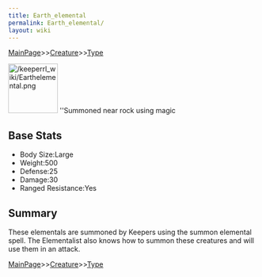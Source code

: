 ```yaml
---
title: Earth_elemental
permalink: Earth_elemental/
layout: wiki
---
```


[MainPage](/keeperrl_wiki/ "wikilink")>>[Creature](/keeperrl_wiki/Creature_Guide "wikilink")>>[Type](/keeperrl_wiki/Type "wikilink")

<img src="/keeperrl_wiki/Earthelemental.png" title="fig:/keeperrl_wiki/Earthelemental.png" alt="/keeperrl_wiki/Earthelemental.png" width="100" />
''Summoned near rock using magic

Base Stats
----------

-   Body Size:Large
-   Weight:500
-   Defense:25
-   Damage:30
-   Ranged Resistance:Yes

Summary
-------

These elementals are summoned by Keepers using the summon elemental
spell. The Elementalist also knows how to summon these creatures and
will use them in an attack.

[MainPage](/keeperrl_wiki/ "wikilink")>>[Creature](/keeperrl_wiki/Creature_Guide "wikilink")>>[Type](/keeperrl_wiki/Type "wikilink")

